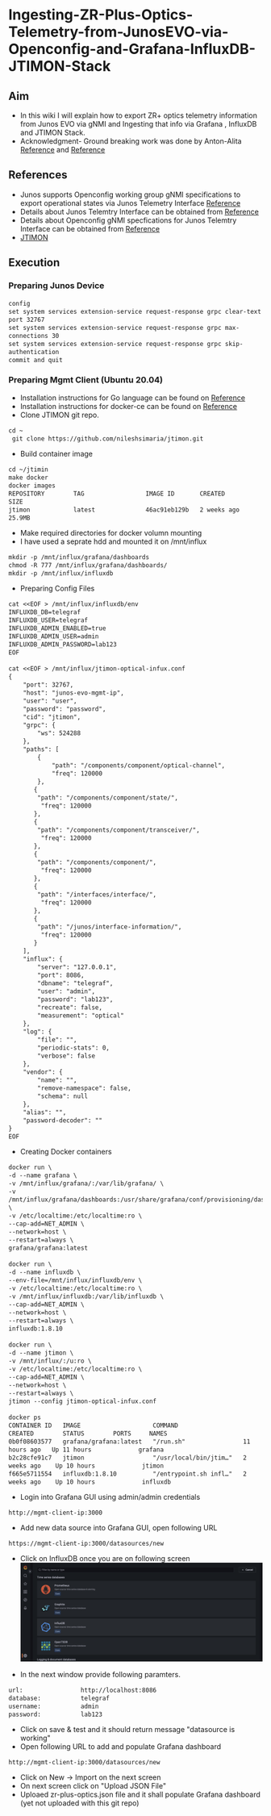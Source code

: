 # Ingesting-ZR-Plus-Optics-Telemetry-from-JunosEVO-via-Openconfig-and-Grafana-InfluxDB-JTIMON-Stack

## Aim
* In this wiki I will explain how to export ZR+ optics telemetry information from Junos EVO via gNMI and Ingesting that info via Grafana , InfluxDB and JTIMON Stack.
* Acknowledgment- Ground breaking work was done by Anton-Alita [Reference](https://github.com/a-elita) and [Reference](https://community.juniper.net/blogs/anton-elita/2022/07/18/telemetry-collector-and-dataviz-on-junos-evo?CommunityKey=44efd17a-81a6-4306-b5f3-e5f82402d8d3)
## References 
* Junos supports Openconfig working group gNMI specifications to export operational states via Junos Telemetry Interface [Reference](https://www.juniper.net/documentation/us/en/software/junos/grpc-network-services/topics/concept/grpc-services-overview.html#:~:text=Whereas%20gNMI%20handles%20state%20management,common%20operations%20on%20network%20devices.)
* Details about Junos Telemtry Interface can be obtained from [Reference](https://www.juniper.net/documentation/us/en/software/junos/interfaces-telemetry/topics/concept/junos-telemetry-interface-oveview.html)
* Details about Openconfig gNMI specfications for Junos Telemtry Interface can be obtained from [Reference](https://www.juniper.net/documentation/us/en/software/junos/interfaces-telemetry/topics/concept/open-config-grpc-junos-telemetry-interface-understanding.html)
* [JTIMON](https://github.com/nileshsimaria/jtimon)
## Execution
### Preparing Junos Device
```
config 
set system services extension-service request-response grpc clear-text port 32767
set system services extension-service request-response grpc max-connections 30
set system services extension-service request-response grpc skip-authentication
commit and quit
```
### Preparing Mgmt Client (Ubuntu 20.04)
* Installation instructions for Go language can be found on [Reference](https://go.dev/doc/install)
* Installation instructions for docker-ce can be found on [Reference](https://docs.docker.com/engine/install/ubuntu/)
* Clone JTIMON git repo. 
```
cd ~
 git clone https://github.com/nileshsimaria/jtimon.git
```
* Build container image
```
cd ~/jtimin
make docker 
docker images
REPOSITORY        TAG                 IMAGE ID       CREATED       SIZE
jtimon            latest              46ac91eb129b   2 weeks ago   25.9MB
```
* Make required directories for docker volumn mounting
* I have used a seprate hdd and mounted it on /mnt/influx
```
mkdir -p /mnt/influx/grafana/dashboards
chmod -R 777 /mnt/influx/grafana/dashboards/
mkdir -p /mnt/influx/influxdb
```
* Preparing Config Files 
```
cat <<EOF > /mnt/influx/influxdb/env
INFLUXDB_DB=telegraf
INFLUXDB_USER=telegraf
INFLUXDB_ADMIN_ENABLED=true
INFLUXDB_ADMIN_USER=admin
INFLUXDB_ADMIN_PASSWORD=lab123
EOF

cat <<EOF > /mnt/influx/jtimon-optical-infux.conf 
{
    "port": 32767,
    "host": "junos-evo-mgmt-ip",
    "user": "user",
    "password": "password",
    "cid": "jtimon",
    "grpc": {
        "ws": 524288
    },
    "paths": [
        {
            "path": "/components/component/optical-channel",
            "freq": 120000
        },
       {
        "path": "/components/component/state/",
         "freq": 120000
       },
       {
        "path": "/components/component/transceiver/",
         "freq": 120000
       },
       {
        "path": "/components/component/",
         "freq": 120000
       },
       {
        "path": "/interfaces/interface/",
         "freq": 120000
       },
       {
        "path": "/junos/interface-information/",
         "freq": 120000
       }
    ],
    "influx": {
        "server": "127.0.0.1",
        "port": 8086,
        "dbname": "telegraf",
        "user": "admin",
        "password": "lab123",
        "recreate": false,
        "measurement": "optical"
    },
    "log": {
        "file": "",
        "periodic-stats": 0,
        "verbose": false
    },
    "vendor": {
        "name": "",
        "remove-namespace": false,
        "schema": null
    },
    "alias": "",
    "password-decoder": ""
}
EOF 
```
* Creating Docker containers 

```
docker run \
-d --name grafana \
-v /mnt/influx/grafana/:/var/lib/grafana/ \
-v /mnt/influx/grafana/dashboards:/usr/share/grafana/conf/provisioning/dashboards/ \
-v /etc/localtime:/etc/localtime:ro \
--cap-add=NET_ADMIN \
--network=host \
--restart=always \
grafana/grafana:latest

docker run \
-d --name influxdb \
--env-file=/mnt/influx/influxdb/env \
-v /etc/localtime:/etc/localtime:ro \
-v /mnt/influx/influxdb:/var/lib/influxdb \
--cap-add=NET_ADMIN \
--network=host \
--restart=always \
influxdb:1.8.10

docker run \
-d --name jtimon \
-v /mnt/influx/:/u:ro \
-v /etc/localtime:/etc/localtime:ro \
--cap-add=NET_ADMIN \
--network=host \
--restart=always \
jtimon --config jtimon-optical-infux.conf

docker ps
CONTAINER ID   IMAGE                    COMMAND                  CREATED        STATUS        PORTS     NAMES
0b0f08603577   grafana/grafana:latest   "/run.sh"                11 hours ago   Up 11 hours             grafana
b2c28cfe91c7   jtimon                   "/usr/local/bin/jtim…"   2 weeks ago    Up 10 hours             jtimon
f665e5711554   influxdb:1.8.10          "/entrypoint.sh infl…"   2 weeks ago    Up 10 hours             influxdb
```
* Login into Grafana GUI using admin/admin credentials
```
http://mgmt-client-ip:3000
```
* Add new data source into Grafana GUI, open following URL

```
https://mgmt-client-ip:3000/datasources/new
```
* Click on InfluxDB once you are on following screen
![InfluxDB](./images/influxdb.png)

* In the next window provide following paramters.

```
url:                http://localhost:8086
database:           telegraf
username:           admin   
password:           lab123
```
* Click on save & test and it should return message "datasource is working"
* Open following URL to  add and populate Grafana dashboard
```
http://mgmt-client-ip:3000/datasources/new
```
* Click on New -> Import on the next screen 
* On next screen click on "Upload JSON File"
* Uploaed zr-plus-optics.json file and it shall populate Grafana dashboard (yet not uploaded with this git repo)